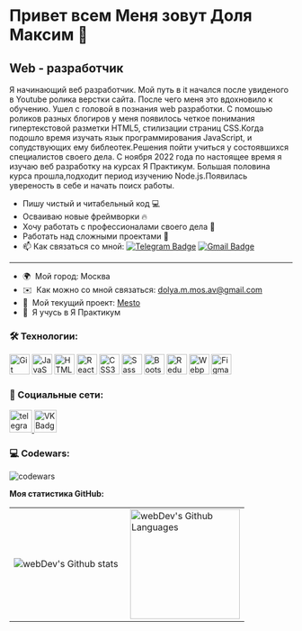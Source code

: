 Привет всем Меня зовут Доля Максим 👋
====================================================================================================================================

Web - разработчик
-----------------

Я начинающий веб разработчик. Мой путь в it начался после увиденого в Youtube ролика верстки сайта. После чего меня это вдохновило к обучению.  Ушел с головой в познания web разработки. С помошью  роликов разных блогиров  у меня появилось четкое понимания  гипертекстовой разметки HTML5, стилизации страниц CSS.Когда подошло время изучать язык программирования JavaScript, и сопудствующих ему библеотек.Решения пойти учиться у состоявшихся специалистов своего дела. С ноября  2022 года по настоящее время я изучаю веб разработку на курсах Я Практикум. Большая половина курса прошла,подходит период изучению Node.js.Появилась увереность в себе и начать поисх работы.

- Пишу чистый и читабельный код 💻
- Осваиваю новые фреймворки 🔥
- Хочу работать с профессионалами своего дела 🤘
- Работать над сложными проектами 🚀
- :mailbox: Как связаться со мной: [![Telegram Badge](https://img.shields.io/badge/-maksii0072-blue?style=flat&logo=Telegram&logoColor=white)](https://t.me/maksi0072) [![Gmail Badge](https://img.shields.io/badge/-Gmail-red?style=flat&logo=Gmail&logoColor=white)](mailto:dolya.m.mos.av@gmail.com)

---





* 🌍  Мой город: Москва
* ✉️  Как можно со мной связаться: [dolya.m.mos.av@gmail.com](mailto:dolya.m.mos.av@gmail.com)
* 🚀  Мой текущий проект: [Mesto](http://https://github.com/maksii0072/mesto-react)
* 🧠  Я учусь в Я Практикум

### 🛠 Технологии:


<p align="left">
<a href="https://git-scm.com/" target="_blank" rel="noreferrer"><img src="https://raw.githubusercontent.com/danielcranney/readme-generator/main/public/icons/skills/git-colored.svg" width="36" height="36" alt="Git" /></a>
<a href="https://developer.mozilla.org/en-US/docs/Web/JavaScript" target="_blank" rel="noreferrer"><img src="https://raw.githubusercontent.com/danielcranney/readme-generator/main/public/icons/skills/javascript-colored.svg" width="36" height="36" alt="JavaScript" /></a>
<a href="https://developer.mozilla.org/en-US/docs/Glossary/HTML5" target="_blank" rel="noreferrer"><img src="https://raw.githubusercontent.com/danielcranney/readme-generator/main/public/icons/skills/html5-colored.svg" width="36" height="36" alt="HTML5" /></a>
<a href="https://reactjs.org/" target="_blank" rel="noreferrer"><img src="https://raw.githubusercontent.com/danielcranney/readme-generator/main/public/icons/skills/react-colored.svg" width="36" height="36" alt="React" /></a>
<a href="https://www.w3.org/TR/CSS/#css" target="_blank" rel="noreferrer"><img src="https://raw.githubusercontent.com/danielcranney/readme-generator/main/public/icons/skills/css3-colored.svg" width="36" height="36" alt="CSS3" /></a>
<a href="https://sass-lang.com/" target="_blank" rel="noreferrer"><img src="https://raw.githubusercontent.com/danielcranney/readme-generator/main/public/icons/skills/sass-colored.svg" width="36" height="36" alt="Sass" /></a>
<a href="https://getbootstrap.com/" target="_blank" rel="noreferrer"><img src="https://raw.githubusercontent.com/danielcranney/readme-generator/main/public/icons/skills/bootstrap-colored.svg" width="36" height="36" alt="Bootstrap" /></a>
<a href="https://redux.js.org/" target="_blank" rel="noreferrer"><img src="https://raw.githubusercontent.com/danielcranney/readme-generator/main/public/icons/skills/redux-colored.svg" width="36" height="36" alt="Redux" /></a>
<a href="https://webpack.js.org/" target="_blank" rel="noreferrer"><img src="https://raw.githubusercontent.com/danielcranney/readme-generator/main/public/icons/skills/webpack-colored.svg" width="36" height="36" alt="Webpack" /></a>
<a href="https://www.figma.com/" target="_blank" rel="noreferrer"><img src="https://raw.githubusercontent.com/danielcranney/readme-generator/main/public/icons/skills/figma-colored.svg" width="36" height="36" alt="Figma" /></a>
</p>


### 🤝 Социальные сети:

  <div id="badges">
    <!-- <a href="https://www.linkedin.com/in/%D0%B0%D0%BB%D0%B5%D0%BA%D1%81%D0%B5%D0%B9-%D1%84%D0%B8%D0%BB%D0%B8%D0%BC%D0%BE%D0%BD%D0%BE%D0%B2-2a0b07257/" target="_blank">
      <img src="https://cdn-icons-png.flaticon.com/512/2504/2504799.png" width="40" height="40" alt="linkedin" />
    </a> -->
     <a href="https://t.me/maksi0072" target="_blank">
      <img src="https://cdn-icons-png.flaticon.com/512/2111/2111646.png" width="40" height="40" alt="telegram group" />
    </a>
    <!-- <a href="https://www.youtube.com/channel/UCbORpXVw1JNc0JYFSUqLWXA" target="_blank">
      <img src="https://cdn-icons-png.flaticon.com/512/3670/3670147.png" width="40" height="40" alt="Youtube"/>
    </a>  -->
    <a href="https://vk.com/id47907725" target="_blank">
      <img src="https://cdn-icons-png.flaticon.com/512/145/145813.png" width="40" height="40" alt="VK Badge"/>
    </a>

  </div>
  
### 💻 Codewars:

![codewars](https://www.codewars.com/users/Dolya%20Maksim/badges/large)



<b>Моя статистика GitHub:</b>

<table>
  <tr>
    <td>
      <img align="left" src="http://github-readme-streak-stats.herokuapp.com?user=maksii0072&theme=dark&background=000000" alt="webDev's Github stats" />
    </td>
    <td>
      <img height="195px" align="right" alt="webDev's Github Languages" src="https://github-readme-stats-sigma-five.vercel.app/api/top-langs/?username=maksii0072&layout=compact&theme=vision-friendly-dark" />
    </td>
  </tr>
</table>
